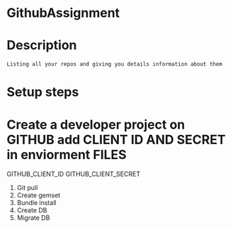 # GithubAssignment

# Description
    Listing all your repos and giving you details information about them

# Setup steps

# Create a developer project on GITHUB add CLIENT ID AND SECRET in enviorment FILES
  GITHUB_CLIENT_ID
  GITHUB_CLIENT_SECRET

1. Git pull 
2. Create gemset
3. Bundle install
4. Create DB
5. Migrate DB
